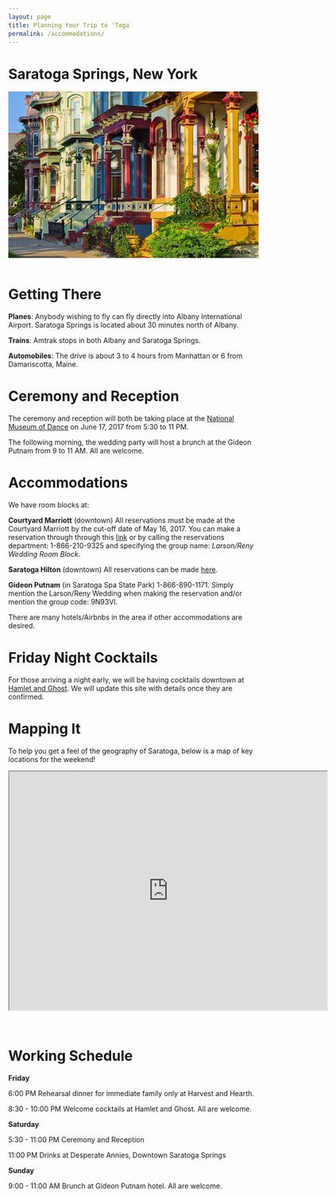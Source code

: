 ```yaml
---
layout: page
title: Planning Your Trip to 'Toga
permalink: /accommodations/
---
```


# Saratoga Springs, New York

<section>
  <img src="/img/rowhouses.jpg" align="center" hspace="0" />
</section>
&nbsp;

# Getting There

**Planes**: Anybody wishing to fly can fly directly into Albany International Airport. Saratoga Springs is located about 30 minutes north of Albany.

**Trains**: Amtrak stops in both Albany and Saratoga Springs.

**Automobiles**: The drive is about 3 to 4 hours from Manhattan or 6 from Damariscotta, Maine.

# Ceremony and Reception

The ceremony and reception will both be taking place at the [National Museum of Dance](http://www.dancemuseum.org/) on June 17, 2017 from 5:30 to 11 PM.

The following morning, the wedding party will host a brunch at the Gideon Putnam from 9 to 11 AM. All are welcome.

# Accommodations

We have room blocks at: 

**Courtyard Marriott** (downtown) All reservations must be made at the Courtyard Marriott by the cut-off date of May 16, 2017.  You can make a reservation through through this [link](http://www.marriott.com/meeting-event-hotels/group-corporate-travel/groupCorp.mi?resLinkData=Larson/Reny%20Wedding%20Room%20Block%5Ealbss%60LRWLRWA%7CLRWLRWB%60209.00%60USD%60false%601%606/16/17%606/18/17%605/16/17&app=resvlink&stop_mobi=yes) or by calling the reservations department: 1-866-210-9325 and specifying the group name: *Larson/Reny Wedding Room Block*.

**Saratoga Hilton** (downtown) All reservations can be made [here](https://resweb.passkey.com/go/LarsonRenyWeddingBlock).

**Gideon Putnam** (in Saratoga Spa State Park) 1-866-890-1171. Simply mention the Larson/Reny Wedding when making the reservation and/or mention the group code: 9N93VI.

There are many hotels/Airbnbs in the area if other accommodations are desired.

# Friday Night Cocktails

For those arriving a night early, we will be having cocktails downtown at [Hamlet and Ghost](http://www.hamletandghost.com/). We will update this site with details once they are confirmed.

# Mapping It

To help you get a feel of the geography of Saratoga, below is a map of key locations for the weekend! 

<iframe src="https://www.google.com/maps/d/embed?mid=13oM7zjFN5XRmTGQpcxuEYc7wlRc" width="640" height="480"></iframe>

&nbsp;


# Working Schedule

**Friday**

6:00 PM Rehearsal dinner for immediate family only at Harvest and Hearth. 

8:30 - 10:00 PM Welcome cocktails at Hamlet and Ghost. All are welcome. 

**Saturday**

5:30 - 11:00 PM Ceremony and Reception

11:00 PM Drinks at Desperate Annies, Downtown Saratoga Springs

**Sunday**

9:00 - 11:00 AM Brunch at Gideon Putnam hotel. All are welcome.

 




